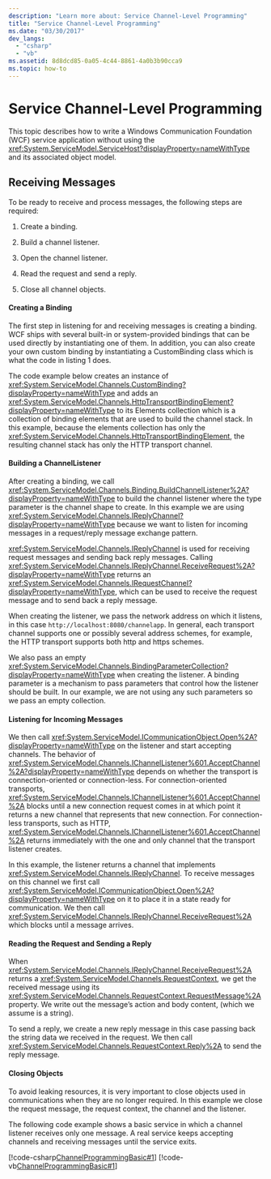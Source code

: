 ```yaml
---
description: "Learn more about: Service Channel-Level Programming"
title: "Service Channel-Level Programming"
ms.date: "03/30/2017"
dev_langs: 
  - "csharp"
  - "vb"
ms.assetid: 8d8dcd85-0a05-4c44-8861-4a0b3b90cca9
ms.topic: how-to
---
```

# Service Channel-Level Programming

This topic describes how to write a Windows Communication Foundation (WCF) service application without using the <xref:System.ServiceModel.ServiceHost?displayProperty=nameWithType> and its associated object model.  
  
## Receiving Messages  

 To be ready to receive and process messages, the following steps are required:  
  
1. Create a binding.  
  
2. Build a channel listener.  
  
3. Open the channel listener.  
  
4. Read the request and send a reply.  
  
5. Close all channel objects.  
  
#### Creating a Binding  

 The first step in listening for and receiving messages is creating a binding. WCF ships with several built-in or system-provided bindings that can be used directly by instantiating one of them. In addition, you can also create your own custom binding by instantiating a CustomBinding class which is what the code in listing 1 does.  
  
 The code example below creates an instance of <xref:System.ServiceModel.Channels.CustomBinding?displayProperty=nameWithType> and adds an <xref:System.ServiceModel.Channels.HttpTransportBindingElement?displayProperty=nameWithType> to its Elements collection which is a collection of binding elements that are used to build the channel stack. In this example, because the elements collection has only the <xref:System.ServiceModel.Channels.HttpTransportBindingElement>, the resulting channel stack has only the HTTP transport channel.  
  
#### Building a ChannelListener  

 After creating a binding, we call <xref:System.ServiceModel.Channels.Binding.BuildChannelListener%2A?displayProperty=nameWithType> to build the channel listener where the type parameter is the channel shape to create. In this example we are using <xref:System.ServiceModel.Channels.IReplyChannel?displayProperty=nameWithType> because we want to listen for incoming messages in a request/reply message exchange pattern.  
  
 <xref:System.ServiceModel.Channels.IReplyChannel> is used for receiving request messages and sending back reply messages. Calling <xref:System.ServiceModel.Channels.IReplyChannel.ReceiveRequest%2A?displayProperty=nameWithType> returns an <xref:System.ServiceModel.Channels.IRequestChannel?displayProperty=nameWithType>, which can be used to receive the request message and to send back a reply message.  
  
 When creating the listener, we pass the network address on which it listens, in this case `http://localhost:8080/channelapp`. In general, each transport channel supports one or possibly several address schemes, for example, the HTTP transport supports both http and https schemes.  
  
 We also pass an empty <xref:System.ServiceModel.Channels.BindingParameterCollection?displayProperty=nameWithType> when creating the listener. A binding parameter is a mechanism to pass parameters that control how the listener should be built. In our example, we are not using any such parameters so we pass an empty collection.  
  
#### Listening for Incoming Messages  

 We then call <xref:System.ServiceModel.ICommunicationObject.Open%2A?displayProperty=nameWithType> on the listener and start accepting channels. The behavior of <xref:System.ServiceModel.Channels.IChannelListener%601.AcceptChannel%2A?displayProperty=nameWithType> depends on whether the transport is connection-oriented or connection-less. For connection-oriented transports, <xref:System.ServiceModel.Channels.IChannelListener%601.AcceptChannel%2A> blocks until a new connection request comes in at which point it returns a new channel that represents that new connection. For connection-less transports, such as HTTP, <xref:System.ServiceModel.Channels.IChannelListener%601.AcceptChannel%2A> returns immediately with the one and only channel that the transport listener creates.  
  
 In this example, the listener returns a channel that implements <xref:System.ServiceModel.Channels.IReplyChannel>. To receive messages on this channel we first call <xref:System.ServiceModel.ICommunicationObject.Open%2A?displayProperty=nameWithType> on it to place it in a state ready for communication. We then call <xref:System.ServiceModel.Channels.IReplyChannel.ReceiveRequest%2A> which blocks until a message arrives.  
  
#### Reading the Request and Sending a Reply  

 When <xref:System.ServiceModel.Channels.IReplyChannel.ReceiveRequest%2A> returns a <xref:System.ServiceModel.Channels.RequestContext>, we get the received message using its <xref:System.ServiceModel.Channels.RequestContext.RequestMessage%2A> property. We write out the message’s action and body content, (which we assume is a string).  
  
 To send a reply, we create a new reply message in this case passing back the string data we received in the request. We then call <xref:System.ServiceModel.Channels.RequestContext.Reply%2A> to send the reply message.  
  
#### Closing Objects  

 To avoid leaking resources, it is very important to close objects used in communications when they are no longer required. In this example we close the request message, the request context, the channel and the listener.  
  
 The following code example shows a basic service in which a channel listener receives only one message. A real service keeps accepting channels and receiving messages until the service exits.  
  
 [!code-csharp[ChannelProgrammingBasic#1](../../../../samples/snippets/csharp/VS_Snippets_CFX/channelprogrammingbasic/cs/serviceprogram.cs#1)]
 [!code-vb[ChannelProgrammingBasic#1](../../../../samples/snippets/visualbasic/VS_Snippets_CFX/channelprogrammingbasic/vb/serviceprogram.vb#1)]
